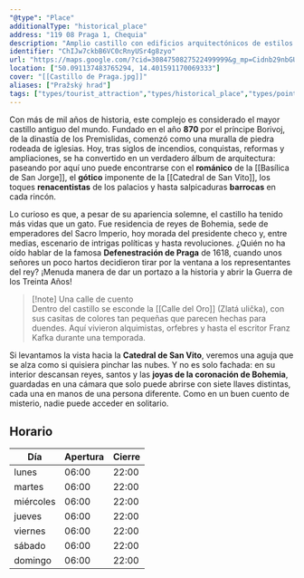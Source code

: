 ```yaml
---
"@type": "Place"
additionalType: "historical_place"
address: "119 08 Praga 1, Chequia"
description: "Amplio castillo con edificios arquitectónicos de estilos desde el románico hasta el gótico y del siglo XX."
identifier: "ChIJw7ckbB6VC0cRnyUSr4g8zyo"
url: "https://maps.google.com/?cid=3084750827522499999&g_mp=Cidnb29nbGUubWFwcy5wbGFjZXMudjEuUGxhY2VzLlNlYXJjaFRleHQQABgEIAA"
location: ["50.091137483765294, 14.401591170069333"]
cover: "[[Castillo de Praga.jpg]]"
aliases: ["Pražský hrad"]
tags: ["types/tourist_attraction","types/historical_place","types/point_of_interest","types/establishment"]
---
```

Con más de mil años de historia, este complejo es considerado el mayor castillo antiguo del mundo. Fundado en el año **870** por el príncipe Borivoj, de la dinastía de los Premislidas, comenzó como una muralla de piedra rodeada de iglesias. Hoy, tras siglos de incendios, conquistas, reformas y ampliaciones, se ha convertido en un verdadero álbum de arquitectura: paseando por aquí uno puede encontrarse con el **románico** de la [[Basílica de San Jorge]], el **gótico** imponente de la [[Catedral de San Vito]], los toques **renacentistas** de los palacios y hasta salpicaduras **barrocas** en cada rincón.

Lo curioso es que, a pesar de su apariencia solemne, el castillo ha tenido más vidas que un gato. Fue residencia de reyes de Bohemia, sede de emperadores del Sacro Imperio, hoy morada del presidente checo y, entre medias, escenario de intrigas políticas y hasta revoluciones. ¿Quién no ha oído hablar de la famosa **Defenestración de Praga** de 1618, cuando unos señores un poco hartos decidieron tirar por la ventana a los representantes del rey? ¡Menuda manera de dar un portazo a la historia y abrir la Guerra de los Treinta Años!

> [!note] Una calle de cuento  
> Dentro del castillo se esconde la [[Calle del Oro]] (Zlatá ulička), con sus casitas de colores tan pequeñas que parecen hechas para duendes. Aquí vivieron alquimistas, orfebres y hasta el escritor Franz Kafka durante una temporada.

Si levantamos la vista hacia la **Catedral de San Vito**, veremos una aguja que se alza como si quisiera pinchar las nubes. Y no es solo fachada: en su interior descansan reyes, santos y las **joyas de la coronación de Bohemia**, guardadas en una cámara que solo puede abrirse con siete llaves distintas, cada una en manos de una persona diferente. Como en un buen cuento de misterio, nadie puede acceder en solitario.

## Horario

| Día  | Apertura  | Cierre  |
|---|---|---|
| lunes | 06:00 | 22:00 |
| martes | 06:00 | 22:00 |
| miércoles | 06:00 | 22:00 |
| jueves | 06:00 | 22:00 |
| viernes | 06:00 | 22:00 |
| sábado | 06:00 | 22:00 |
| domingo | 06:00 | 22:00 |